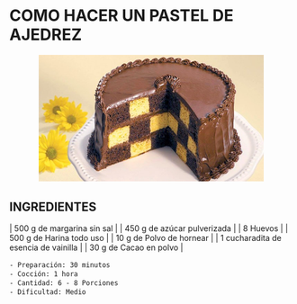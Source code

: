 # COMO HACER UN PASTEL DE AJEDREZ

<p align="center">
<img src="images/pastel_ajedrez.jpg" width="400">
</p>

## INGREDIENTES

| 500 g de margarina sin sal    |
| 450 g de azúcar pulverizada   |
| 8 Huevos                      |
| 500 g de Harina todo uso      |
| 10 g de Polvo de hornear      |
| 1 cucharadita de esencia de vainilla |
| 30 g de Cacao en polvo        |

```
- Preparación: 30 minutos
- Cocción: 1 hora
- Cantidad: 6 - 8 Porciones
- Dificultad: Medio
```